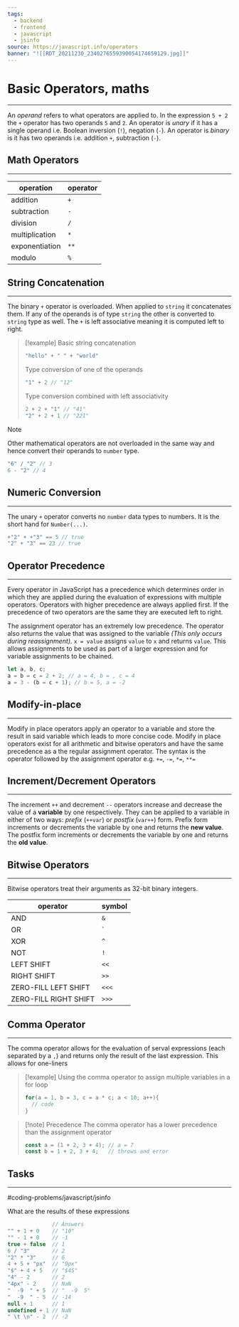 ```yaml
---
tags:
  - backend
  - frontend
  - javascript
  - jsinfo
source: https://javascript.info/operators
banner: "![[RDT_20211230_2340276559390054174659129.jpg]]"
---
```

# Basic Operators, maths
---
An *operand* refers to what operators are applied to. In the expression `5 + 2` the `+` operator has two operands `5` and `2`.  An operator is *unary* if it has a single operand i.e. Boolean inversion (`!`), negation (`-`).  An operator is *binary* is it has two operands i.e. addition `+`,  subtraction (`-`).

## Math Operators
---

operation | operator
--- | --- 
addition | `+` 
subtraction | `-`
division | `/`
multiplication | `*`
exponentiation | `**`
modulo | `%`

## String Concatenation
---
The binary `+` operator is overloaded. When applied to `string` it concatenates them. If any of the operands is of type `string` the other is converted to `string` type as well. The `+` is left associative meaning it is computed left to right. 

> [!example]
> Basic string concatenation
> ```javascript
> "hello" + " " + "world"
> ```
> Type conversion of one of the operands
> ```javascript
> "1" + 2 // "12"
> ```
> Type conversion combined with left associativity
> ```javascript
> 2 + 2 + "1" // "41"
> "2" + 2 + 1 // "221"
> ```

> [!note]
> Other mathematical operators are not overloaded in the same way and hence convert their operands to `number` type.
> ```javascript
> "6" / "2" // 3
> 6 - "2" // 4
> ```

## Numeric Conversion
---
The unary `+` operator converts no `number` data types to numbers. It is the short hand for `Number(...)`.

```javascript
+"2" + +"3" == 5 // true
"2" + "3" == 23 // true
```

## Operator Precedence
---
Every operator in JavaScript has a precedence which determines order in which they are applied during the evaluation of expressions with multiple operators. Operators with higher precedence are always applied first. If the precedence of two operators are the same they are executed left to right.

The assignment operator has an extremely low precedence. The operator also returns the value that was assigned to the variable *(This only occurs during reassignment)*. `x = value` assigns `value` to `x` and returns `value`. This allows assignments to be used as part of a larger expression and for variable assignments to be chained.

```javascript
let a, b, c;
a = b = c = 2 + 2; // a = 4, b = , c = 4
a = 3 - (b = c + 1); // b = 5, a = -2
```

## Modify-in-place
---
Modify in place operators apply an operator to a variable and store the result in said variable which leads to more concise code. Modify in place operators exist for all arithmetic and bitwise operators and have the same precedence as a the regular assignment operator. The syntax is the operator followed by the assignment operator e.g. `+=`, `-=`, `*=`, `**=` 

## Increment/Decrement Operators
---
The increment `++` and decrement `--` operators increase and decrease the value of a **variable** by one respectively. They can be applied to a variable in either of two ways: *prefix* (`++var`) or *postfix* (`var++`) form. Prefix form increments or decrements the variable by one and returns the **new value**. The postfix form increments or decrements the variable by one and returns the **old value**.

## Bitwise Operators
___
Bitwise operators treat their arguments as 32-bit binary integers.

| operator             | symbol |
| -------------------- | ------ |
| AND                  | `&`    |
| OR                   | `|`    |
| XOR                  | `^`    |
| NOT                  | `!`    |
| LEFT SHIFT           | `<<`   |
| RIGHT SHIFT          | `>>`   |
| ZERO-FILL LEFT SHIFT | `<<<`  |
| ZERO-FILL RIGHT SHIFT                     | `>>>`  |

## Comma Operator
---
The comma operator allows for the evaluation of serval expressions (each separated by a `,`) and returns only the result of the last expression. This allows for one-liners 

> [!example]
> Using the comma operator to assign multiple variables in a for loop
> ```javascript
> for(a = 1, b = 3, c = a * c; a < 10; a++){
> 	// code
> }
> ```

> [!note] Precedence
> The comma operator has a lower precedence than the assignment operator
> ```javascript
> const a = (1 + 2, 3 + 4); // a = 7
> const b = 1 + 2, 3 + 4;   // throws and error
>```

## Tasks 
---
#coding-problems/javascript/jsinfo

What are the results of these expressions

```javascript
              // Answers
"" + 1 + 0    // "10"
"" - 1 + 0    // -1
true + false  // 1
6 / "3"       // 2
"2" * "3"     // 6
4 + 5 + "px"  // "9px"
"$" + 4 + 5   // "$45"
"4" - 2       // 2
"4px" - 2     // NaN
"  -9  " + 5  // "  -9  5"
"  -9  " - 5  // -14
null + 1      // 1
undefined + 1 // NaN
" \t \n" - 2  // -2
```
